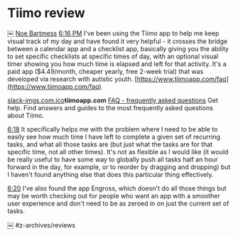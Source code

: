# Tiimo review
￼
 [Noe Bartmess](https://app.slack.com/team/U3PEXQU9L)    [6:16 PM](https://pubq.slack.com/archives/CME9A4VGV/p1606616190079000) 
I've been using the Tiimo app to help me keep visual track of my day and have found it very helpful - it crosses the bridge between a calendar app and a checklist app, basically giving you the ability to set specific checklists at specific times of day, with an optional visual timer showing you how much time is elapsed and left for that activity. It's a paid app ($4.49/month, cheaper yearly, free 2-week trial) that was developed via research with autistic youth.  [https://www.tiimoapp.com/faq](https://www.tiimoapp.com/faq) 


<a href='Tiimo%20review/slack-imgs.com.ico'>slack-imgs.com.ico</a>**tiimoapp.com**
 [FAQ - frequently asked questions](https://www.tiimoapp.com/faq) 
Get help. Find answers and guides to the most frequently asked questions about Tiimo.


 [6:18](https://pubq.slack.com/archives/CME9A4VGV/p1606616313081200) 
It specifically helps me with the problem where I need to be able to easily see how much time I have left to complete a given set of recurring tasks, and what all those tasks are (but just what the tasks are for that specific time, not all other times). It's not as flexible as I would like (it would be really useful to have some way to globally push all tasks half an hour forward in the day, for example, or to reorder by dragging and dropping) but I haven't found anything else that does this particular thing effectively.

 [6:20](https://pubq.slack.com/archives/CME9A4VGV/p1606616407082200) 
I've also found the app Engross, which doesn't do all those things but may be worth checking out for people who want an app with a smoother user experience and don't need to be as zeroed in on just the current set of tasks.

￼
#z-archives/reviews	
